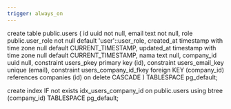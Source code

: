 ```yaml
---
trigger: always_on
---
```


create table public.users (
  id uuid not null,
  email text not null,
  role public.user_role not null default 'user'::user_role,
  created_at timestamp with time zone null default CURRENT_TIMESTAMP,
  updated_at timestamp with time zone null default CURRENT_TIMESTAMP,
  nama text null,
  company_id uuid null,
  constraint users_pkey primary key (id),
  constraint users_email_key unique (email),
  constraint users_company_id_fkey foreign KEY (company_id) references companies (id) on delete CASCADE
) TABLESPACE pg_default;

create index IF not exists idx_users_company_id on public.users using btree (company_id) TABLESPACE pg_default;
